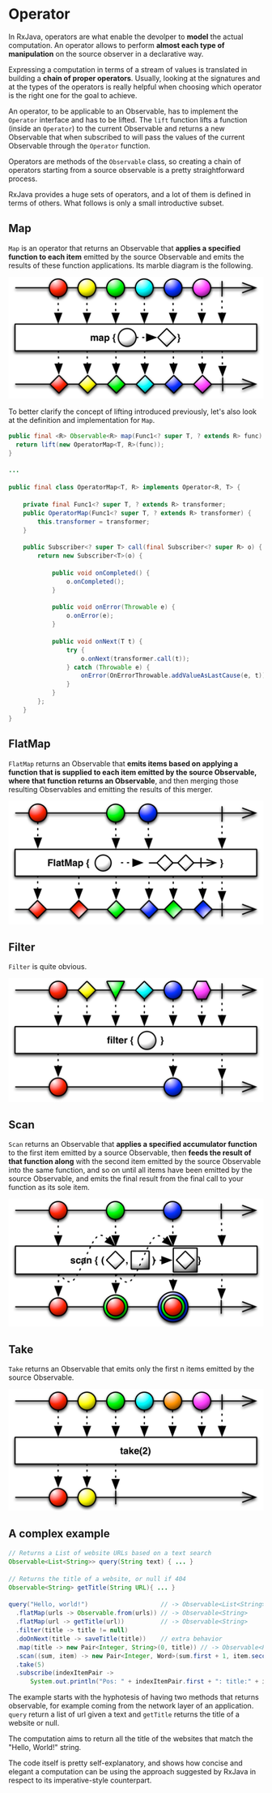 # Operator

In RxJava, operators are what enable the devolper to **model** the actual computation. An operator allows to perform **almost each type of manipulation** on the source observer in a declarative way.

Expressing a computation in terms of a stream of values is translated in building a **chain of proper operators**. Usually, looking at the signatures and at the types of the operators  is really helpful when choosing which operator is the right one for the goal to achieve.

An operator, to be applicable to an Observable, has to implement the `Operator` interface and has to be lifted. The `lift` function lifts a function (inside an `Operator`) to the current Observable and returns a new Observable that when subscribed to will pass the values of the current Observable through the `Operator` function.

Operators are methods of the `Observable` class, so creating a chain of operators starting from a source observable is a pretty straightforward process.

RxJava provides a huge sets of operators, and a lot of them is defined in terms of others. What follows is only a small introductive subset.

## Map

`Map` is an operator that returns an Observable that **applies a specified function to each item** emitted by the source Observable and emits the results of these function applications. Its marble diagram is the following.

![Map operator](https://raw.githubusercontent.com/AL333Z/RxAndroid-overview/master/images/map.png)

To better clarify the concept of lifting introduced previously, let's also look at the definition and implementation for `Map`.

```java
public final <R> Observable<R> map(Func1<? super T, ? extends R> func) {
  return lift(new OperatorMap<T, R>(func));
}

...

public final class OperatorMap<T, R> implements Operator<R, T> {

    private final Func1<? super T, ? extends R> transformer;
    public OperatorMap(Func1<? super T, ? extends R> transformer) {
        this.transformer = transformer;
    }

    public Subscriber<? super T> call(final Subscriber<? super R> o) {
        return new Subscriber<T>(o) {

            public void onCompleted() {
                o.onCompleted();
            }

            public void onError(Throwable e) {
                o.onError(e);
            }

            public void onNext(T t) {
                try {
                    o.onNext(transformer.call(t));
                } catch (Throwable e) {
                    onError(OnErrorThrowable.addValueAsLastCause(e, t));
                }
            }
        };
    }
}
```

## FlatMap

`FlatMap` returns an Observable that **emits items based on applying a function that is supplied to each item emitted by the source Observable, where that function returns an Observable**, and then merging those resulting Observables and emitting the results of this merger.

![FlatMap operator](https://raw.githubusercontent.com/AL333Z/RxAndroid-overview/master/images/flatMap.png)

## Filter

`Filter` is quite obvious.

![Filter operator](https://raw.githubusercontent.com/AL333Z/RxAndroid-overview/master/images/filter.png)

## Scan

`Scan` returns an Observable that **applies a specified accumulator function** to the first item emitted by a source Observable, then **feeds the result of that function along** with the second item emitted by the source Observable into the same function, and so on until all items have been emitted by the source Observable, and emits the final result from the final call to your function as its sole item.

![Scan operator](https://raw.githubusercontent.com/AL333Z/RxAndroid-overview/master/images/scan.png)

## Take

`Take` returns an Observable that emits only the first n items emitted by the source Observable.

![Take operator](https://raw.githubusercontent.com/AL333Z/RxAndroid-overview/master/images/take.png)

## A complex example

```java
// Returns a List of website URLs based on a text search
Observable<List<String>> query(String text) { ... }

// Returns the title of a website, or null if 404
Observable<String> getTitle(String URL){ ... }

query("Hello, world!")                    // -> Observable<List<String>>
  .flatMap(urls -> Observable.from(urls)) // -> Observable<String>
  .flatMap(url -> getTitle(url))          // -> Observable<String>
  .filter(title -> title != null)
  .doOnNext(title -> saveTitle(title))    // extra behavior
  .map(title -> new Pair<Integer, String>(0, title)) // -> Observable<Pair<Integer, String>>
  .scan((sum, item) -> new Pair<Integer, Word>(sum.first + 1, item.second))
  .take(5)
  .subscribe(indexItemPair ->
      System.out.println("Pos: " + indexItemPair.first + ": title:" + indexItemPair.second ));
```

The example starts with the hyphotesis of having two methods that returns observable, for example coming from the network layer of an application. `query` return a list of url given a text and `getTitle` returns the title of a website or null.

The computation aims to return all the title of the websites that match the "Hello, World!" string.

The code itself is pretty self-explanatory, and shows how concise and elegant a computation can be using the approach suggested by RxJava in respect to its imperative-style counterpart.

